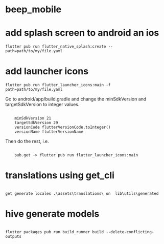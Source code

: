 # beep_mobile

# add splash screen to android an ios
`flutter pub run flutter_native_splash:create --path=path/to/my/file.yaml `

# add launcher icons
`flutter pub run flutter_launcher_icons:main -f path=path/to/my/file.yaml`

Go to android/app/build.gradle and change the minSdkVersion and targetSdkVersion to integer values.

<code> 
    minSdkVersion 21
    targetSdkVersion 29
    versionCode flutterVersionCode.toInteger()
    versionName flutterVersionName
</code>

Then do the rest, i.e.

<code>   
    pub.get -> flutter pub run flutter_launcher_icons:main
</code>

# translations using get_cli 
<code>
get generate locales .\assets\translations\ on  lib\utils\generated
</code>

# hive generate models 
<code>
flutter packages pub run build_runner build --delete-conflicting-outputs
</code>

